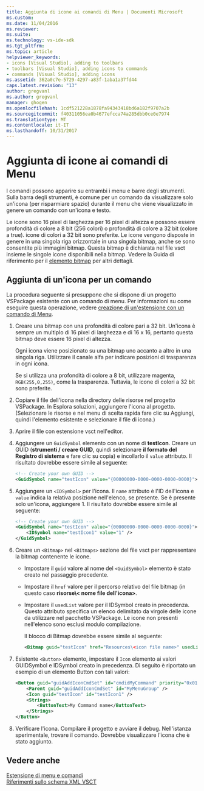 ```yaml
---
title: Aggiunta di icone ai comandi di Menu | Documenti Microsoft
ms.custom: 
ms.date: 11/04/2016
ms.reviewer: 
ms.suite: 
ms.technology: vs-ide-sdk
ms.tgt_pltfrm: 
ms.topic: article
helpviewer_keywords:
- icons [Visual Studio], adding to toolbars
- toolbars [Visual Studio], adding icons to commands
- commands [Visual Studio], adding icons
ms.assetid: 362a0c7e-5729-4297-a83f-1aba1a37fd44
caps.latest.revision: "13"
author: gregvanl
ms.author: gregvanl
manager: ghogen
ms.openlocfilehash: 1cdf521228a1878fa94343418bd6a182f9707a2b
ms.sourcegitcommit: f40311056ea0b4677efcca74a285dbb0ce0e7974
ms.translationtype: MT
ms.contentlocale: it-IT
ms.lasthandoff: 10/31/2017
---
```

# <a name="adding-icons-to-menu-commands"></a>Aggiunta di icone ai comandi di Menu
I comandi possono apparire su entrambi i menu e barre degli strumenti. Sulla barra degli strumenti, è comune per un comando da visualizzare solo un'icona (per risparmiare spazio) durante il menu che viene visualizzato in genere un comando con un'icona e testo.  
  
 Le icone sono 16 pixel di larghezza per 16 pixel di altezza e possono essere profondità di colore a 8 bit (256 colori) o profondità di colore a 32 bit (colore a true). icone di colori a 32 bit sono preferite. Le icone vengono disposte in genere in una singola riga orizzontale in una singola bitmap, anche se sono consentite più immagini bitmap. Questa bitmap è dichiarata nel file vsct insieme le singole icone disponibili nella bitmap. Vedere la Guida di riferimento per il [elemento bitmap](../extensibility/bitmaps-element.md) per altri dettagli.  
  
## <a name="adding-an-icon-to-a-command"></a>Aggiunta di un'icona per un comando  
 La procedura seguente si presuppone che si dispone di un progetto VSPackage esistente con un comando di menu. Per informazioni su come eseguire questa operazione, vedere [creazione di un'estensione con un comando di Menu](../extensibility/creating-an-extension-with-a-menu-command.md).  
  
1.  Creare una bitmap con una profondità di colore pari a 32 bit. Un'icona è sempre un multiplo di 16 pixel di larghezza e di 16 x 16, pertanto questa bitmap deve essere 16 pixel di altezza.  
  
     Ogni icona viene posizionato su una bitmap uno accanto a altro in una singola riga. Utilizzare il canale alfa per indicare posizioni di trasparenza in ogni icona.  
  
     Se si utilizza una profondità di colore a 8 bit, utilizzare magenta, `RGB(255,0,255)`, come la trasparenza. Tuttavia, le icone di colori a 32 bit sono preferite.  
  
2.  Copiare il file dell'icona nella directory delle risorse nel progetto VSPackage. In Esplora soluzioni, aggiungere l'icona al progetto. (Selezionare le risorse e nel menu di scelta rapida fare clic su Aggiungi, quindi l'elemento esistente e selezionare il file di icona.)  
  
3.  Aprire il file con estensione vsct nell'editor.  
  
4.  Aggiungere un `GuidSymbol` elemento con un nome di **testIcon**. Creare un GUID (**strumenti / creare GUID**, quindi selezionare **il formato del Registro di sistema** e fare clic su copia) e incollarlo il `value` attributo. Il risultato dovrebbe essere simile al seguente:  
  
    ```xml  
    <!-- Create your own GUID -->  
    <GuidSymbol name="testIcon" value="{00000000-0000-0000-0000-0000}">  
    ```  
  
5.  Aggiungere un `<IDSymbol>` per l'icona. Il `name` attributo è l'ID dell'icona e `value` indica la relativa posizione nell'elenco, se presente. Se è presente solo un'icona, aggiungere 1. Il risultato dovrebbe essere simile al seguente:  
  
    ```xml  
    <!-- Create your own GUID -->  
    <GuidSymbol name="testIcon" value="{00000000-0000-0000-0000-0000}">  
        <IDSymbol name="testIcon1" value="1" />  
    </GuidSymbol>  
    ```  
  
6.  Creare un `<Bitmap>` nel `<Bitmaps>` sezione del file vsct per rappresentare la bitmap contenente le icone.  
  
    -   Impostare il `guid` valore al nome del `<GuidSymbol>` elemento è stato creato nel passaggio precedente.  
  
    -   Impostare il `href` valore per il percorso relativo del file bitmap (in questo caso **risorse\\< nome file dell'icona\>**.  
  
    -   Impostare il `usedList` valore per il IDSymbol creato in precedenza. Questo attributo specifica un elenco delimitato da virgole delle icone da utilizzare nel pacchetto VSPackage. Le icone non presenti nell'elenco sono esclusi modulo compilazione.  
  
         Il blocco di Bitmap dovrebbe essere simile al seguente:  
  
        ```xml  
        <Bitmap guid="testIcon" href="Resources\<icon file name>" usedList="testIcon1"/>  
        ```  
  
7.  Esistente `<Button>` elemento, impostare il `Icon` elemento ai valori GUIDSymbol e IDSymbol creato in precedenza. Di seguito è riportato un esempio di un elemento Button con tali valori:  
  
    ```xml  
    <Button guid="guidAddIconCmdSet" id="cmdidMyCommand" priority="0x0100" type="Button">  
        <Parent guid="guidAddIconCmdSet" id="MyMenuGroup" />  
        <Icon guid="testIcon" id="testIcon1" />  
        <Strings>  
            <ButtonText>My Command name</ButtonText>  
        </Strings>  
    </Button>  
    ```  
  
8.  Verificare l'icona. Compilare il progetto e avviare il debug. Nell'istanza sperimentale, trovare il comando. Dovrebbe visualizzare l'icona che è stato aggiunto.  
  
## <a name="see-also"></a>Vedere anche  
 [Estensione di menu e comandi](../extensibility/extending-menus-and-commands.md)   
 [Riferimenti sullo schema XML VSCT](../extensibility/vsct-xml-schema-reference.md)